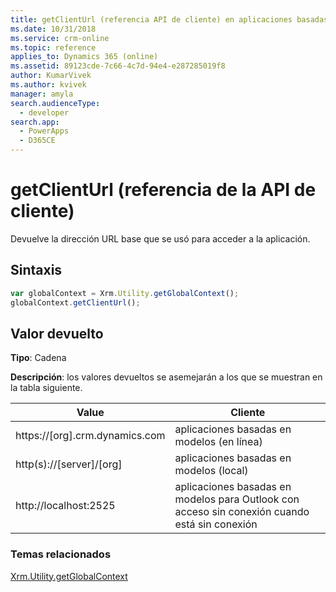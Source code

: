 ```yaml
---
title: getClientUrl (referencia API de cliente) en aplicaciones basadas en modelos | Microsoft Docs
ms.date: 10/31/2018
ms.service: crm-online
ms.topic: reference
applies_to: Dynamics 365 (online)
ms.assetid: 89123cde-7c66-4c7d-94e4-e287285019f8
author: KumarVivek
ms.author: kvivek
manager: amyla
search.audienceType:
  - developer
search.app:
  - PowerApps
  - D365CE
---
```

# <a name="getclienturl-client-api-reference"></a>getClientUrl (referencia de la API de cliente)



Devuelve la dirección URL base que se usó para acceder a la aplicación.

## <a name="syntax"></a>Sintaxis

```JavaScript
var globalContext = Xrm.Utility.getGlobalContext();
globalContext.getClientUrl();
``` 

## <a name="return-value"></a>Valor devuelto

**Tipo**: Cadena

**Descripción**: los valores devueltos se asemejarán a los que se muestran en la tabla siguiente.

|Value |Cliente |
|---|---|
|https://[org].crm.dynamics.com|aplicaciones basadas en modelos (en línea)|
|http(s)://[server]/[org]|aplicaciones basadas en modelos (local)|
|http://localhost:2525|aplicaciones basadas en modelos para Outlook con acceso sin conexión cuando está sin conexión|

### <a name="related-topics"></a>Temas relacionados

[Xrm.Utility.getGlobalContext](../getGlobalContext.md)





